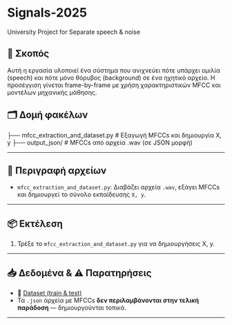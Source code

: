 # Signals-2025
University Project for Separate speech & noise

## 📌 Σκοπός
Αυτή η εργασία υλοποιεί ένα σύστημα που ανιχνεύει πότε υπάρχει ομιλία (speech) και πότε μόνο θόρυβος (background) σε ένα ηχητικό αρχείο. 
Η προσέγγιση γίνεται frame-by-frame με χρήση χαρακτηριστικών MFCC και μοντέλων μηχανικής μάθησης.

## 🗂 Δομή φακέλων
├── mfcc_extraction_and_dataset.py # Εξαγωγή MFCCs και δημιουργία X, y
├── output_json/ # MFCCs από αρχεία .wav (σε JSON μορφή)

----------------------------------------------------------------------
 
## 🧠 Περιγραφή αρχείων

- `mfcc_extraction_and_dataset.py`: Διαβάζει αρχεία `.wav`, εξάγει MFCCs και δημιουργεί το σύνολο εκπαίδευσης `X, y`.

----------------------------------------------------------------------

## 📦 Εκτέλεση

1. Τρέξε το `mfcc_extraction_and_dataset.py` για να δημιουργήσεις X, y.

----------------------------------------------------------------------

## 📥 Δεδομένα & ⚠️ Παρατηρήσεις 

- 🔗 [Dataset (train & test)](https://drive.google.com/drive/folders/1A-_ybw6sVtPYjrzkOa1rACvvCyqPqhWn?usp=share_link)
- Τα `.json` αρχεία με MFCCs **δεν περιλαμβάνονται στην τελική παράδοση** — δημιουργούνται τοπικά.

----------------------------------------------------------------------

